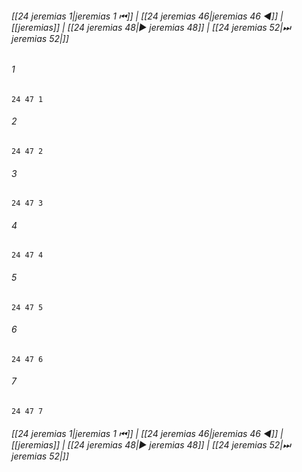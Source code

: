
###### [[24 jeremias 1|jeremias 1 ⏮]] | [[24 jeremias 46|jeremias 46 ◀]] | [[jeremias]] | [[24 jeremias 48|▶ jeremias 48]] | [[24 jeremias 52|⏭ jeremias 52|]]

###### 1
``` verse
24 47 1 
```
###### 2
``` verse
24 47 2 
```
###### 3
``` verse
24 47 3 
```
###### 4
``` verse
24 47 4 
```
###### 5
``` verse
24 47 5 
```
###### 6
``` verse
24 47 6 
```
###### 7
``` verse
24 47 7 
```

###### [[24 jeremias 1|jeremias 1 ⏮]] | [[24 jeremias 46|jeremias 46 ◀]] | [[jeremias]] | [[24 jeremias 48|▶ jeremias 48]] | [[24 jeremias 52|⏭ jeremias 52|]]

